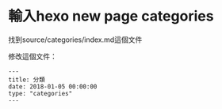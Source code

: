 


# 輸入hexo new page categories

找到source/categories/index.md這個文件

修改這個文件：
```
---
title: 分類
date: 2018-01-05 00:00:00
type: "categories"
---
```
